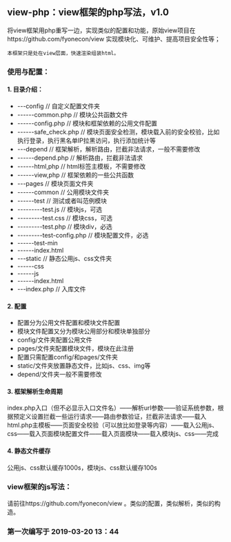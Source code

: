 ## view-php：view框架的php写法，v1.0
将view框架用php重写一边，实现类似的配置和功能，原始view项目在https://github.com/fyonecon/view
实现模块化、可维护、提高项目安全性等；

`本框架只是处在view层面，快速渲染组装html。`

### 使用与配置：

#### 1. 目录介绍：
- ---config  // 自定义配置文件夹
- ------common.php // 模块公共函数文件
- ------config.php // 模块和框架依赖的公用文件配置
- ------safe_check.php // 模块页面安全检测，模块载入前的安全校验，比如执行登录，执行黑名单IP拉黑访问，执行添加统计等
- ---depend  // 框架解析，解析路由，拦截非法请求，一般不需要修改
- ------depend.php // 解析路由，拦截非法请求
- ------html,php // html标签主模板，不需要修改
- ------view,php // 框架依赖的一些公共函数
- ---pages  // 模块页面文件夹 
- ------common // 公用模块文件夹 
- ------test  // 测试或者叫范例模块
- ---------test.js // 模块js，可选
- ---------test.css // 模块css，可选
- ---------test.php // 模块div，必选
- ---------test-config.php // 模块配置文件，必选
- ------test-min
- ------index.html
- ---static  // 静态公用js、css文件夹
- ------css
- ------js
- ------index.html
- ---index.php  // 入库文件

#### 2. 配置
- 配置分为公用文件配置和模块文件配置
- 模块文件配置又分为模块公用部分和模块单独部分
- config/文件夹配置公用文件
- pages/文件夹配置模块文件，模块在此注册
- 配置只需配置config/和pages/文件夹
- static/文件夹放置静态文件，比如js、css、img等
- depend/文件夹一般不需要修改

#### 3. 框架解析生命周期
index.php入口（但不必显示入口文件名）——解析url参数——验证系统参数，根据预定义设置拦截一些运行请求——路由参数验证，拦截非法请求——载入html.php主模板——页面安全校验（可以放比如登录等内容）——载入公用js、css——载入页面模块配置文件——载入页面模块——载入模块js、css——完成

#### 4. 静态文件缓存
公用js、css默认缓存1000s，模块js、css默认缓存100s

### view框架的js写法：
请前往https://github.com/fyonecon/view 。类似的配置，类似解析，类似的构造。

### 第一次编写于 2019-03-20 13：44